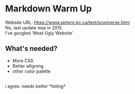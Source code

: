# Markdown Warm Up <br />
Website URL: https://www.sphere.bc.ca/test/sruniverse.html <br />
No, last update was in 2015 <br />
I've googled 'Most Ugly Website' <br />
## What's needed? <br />
- More CSS
- Better alligning
- other color palette
<br />
i agree. needs better *listing*
